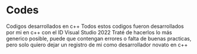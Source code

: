 # Codes
Codigos desarrollados en c++
Todos estos codigos fueron desarrollados por mi en c++ con el ID Visual Studio 2022
Traté de hacerlos lo más generico posible, puede que contengan errores o falta de buenas practicas, pero solo quiero dejar un registro
de mi como desarrollador novato en c++
